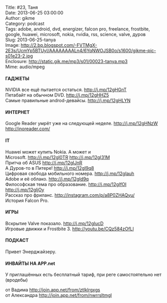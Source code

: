 Title: #23, Таня  
Date: 2013-06-25 03:00:00  
Author: gikme  
Category: podcast  
Tags: adobe, android, dvd, energizer, falcon pro, freelance, frostbite, google, huawei, microsoft, nokia, nvidia, rss, science, valve, дуров  
Slug: 2013-06-25-tanya  
Image: http://2.bp.blogspot.com/-FVTMgX-2E3s/UcmYp5BTUyI/AAAAAAAALn4/6YqNWOJSB0o/s1600/gikme-pic-s01e23-2.jpg  
Enclosure: http://static.gik.me/mp3/s01/00023-tanya.mp3  
Mime: audio/mpeg

#### ГАДЖЕТЫ

NVIDIA все ещё пытается остаться. <http://j.mp/12gHGnT>  
Петабайт на обычном DVD. <http://j.mp/12gHHZ5>  
Самые правильные androd-девайсы. <http://j.mp/12gHLYN>

#### ИНТЕРНЕТ

Google Reader умрёт уже на следующей неделе. <http://j.mp/12gHNzW>  
<http://inoreader.com/>

#### IT

Huawei может купить Nokia. А может и  
Microsoft. <http://j.mp/12gI0TR> <http://j.mp/12gI31M>  
Притча об ASUS <http://j.mp/12gIJnR>  
А Дуров-то в Питере! <http://j.mp/12gI9q8>  
Цифровая свобода мобильного номера. <http://j.mp/12gIauh>  
Adobe и её облако. <http://j.mp/12gId9q>  
Философская тема про образование. <http://j.mp/12gIfOI>  
<http://j.mp/12gIjOy>  
Рассказ про фриланс. <http://instagram.com/p/a8P0ZHAQyu/>  
История Falcon Pro.

#### ИГРЫ

Вскрытие Valve показало. <http://j.mp/12gIucD>  
Игровые движки и Frostbite 3. <http://youtu.be/CQz584zOfLI>

#### ПОДКАСТ

Привет Энерджайзеру.

#### ИНВАЙТЫ НА APP.net

У приглашённых есть бесплатный тариф, при реге самостоятельно нет  
(вродебы)

от Вадима <http://join.app.net/from/ztlklrgxgs>   
от Александра <http://join.app.net/from/nwrrsltmgl> 

